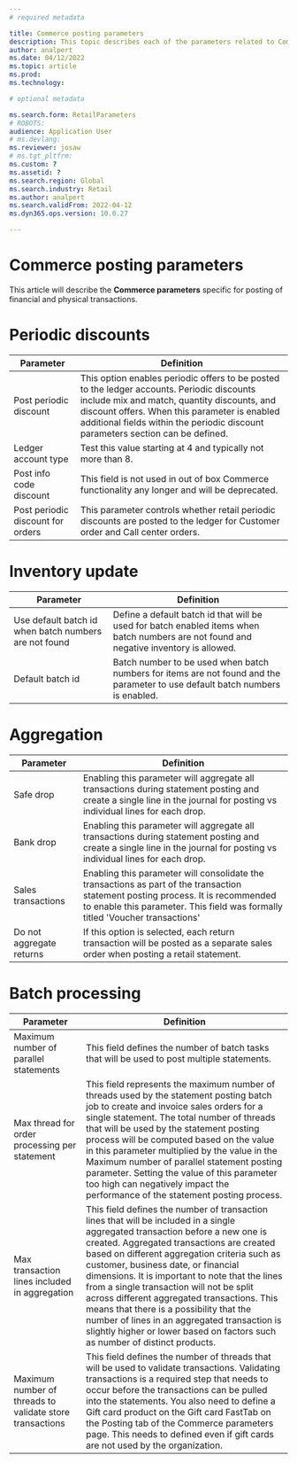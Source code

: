 ```yaml
---
# required metadata

title: Commerce posting parameters
description: This topic describes each of the parameters related to Commerce specific postings.
author: analpert
ms.date: 04/12/2022
ms.topic: article
ms.prod: 
ms.technology: 

# optional metadata

ms.search.form: RetailParameters
# ROBOTS: 
audience: Application User
# ms.devlang: 
ms.reviewer: josaw
# ms.tgt_pltfrm: 
ms.custom: ?
ms.assetid: ?
ms.search.region: Global
ms.search.industry: Retail
ms.author: analpert
ms.search.validFrom: 2022-04-12
ms.dyn365.ops.version: 10.0.27

---
```


# Commerce posting parameters

This article will describe the **Commerce parameters** specific for posting of financial and physical transactions. 

# Periodic discounts
| Parameter                         | Definition                                                                                                                                                                                                                                                                   |
|-----------------------------------|------------------------------------------------------------------------------------------------------------------------------------------------------------------------------------------------------------------------------------------------------------------------------|
| Post periodic discount            | This option enables periodic offers to be posted to the ledger accounts. Periodic discounts include mix and match, quantity discounts, and discount offers. When this parameter is enabled additional fields within the periodic discount parameters section can be defined. |
| Ledger account type               | Test this value starting at 4 and typically not more than 8.                                                                                                                                                                                                                 |
| Post info code discount           | This field is not used in out of box Commerce functionality any longer and will be deprecated.                                                                                                                                                                               |
| Post periodic discount for orders | This parameter controls whether retail periodic discounts are posted to the ledger for Customer order and Call center orders.                                                                                                                                                |

# Inventory update
| Parameter                                             | Definition                                                                                                                              |
|-------------------------------------------------------|-----------------------------------------------------------------------------------------------------------------------------------------|
| Use default batch id when batch numbers are not found | Define a default batch id that will be used for batch enabled items when batch numbers are not found and negative inventory is allowed. |
| Default batch id                                      | Batch number to be used when batch numbers for items are not found and the parameter to use default batch numbers is enabled.           |

# Aggregation
| Parameter                | Definition                                                                                                                                                                                                          |
|--------------------------|---------------------------------------------------------------------------------------------------------------------------------------------------------------------------------------------------------------------|
| Safe drop                | Enabling this parameter will aggregate all transactions during statement posting and create a single line in the journal for posting vs individual lines for each drop.                                             |
| Bank drop                | Enabling this parameter will aggregate all transactions during statement posting and create a single line in the journal for posting vs individual lines for each drop.                                             |
| Sales transactions       | Enabling this parameter will consolidate the transactions as part of the transaction statement posting process. It is recommended to enable this parameter.   This field was formally titled 'Voucher transactions' |
| Do not aggregate returns | If this option is selected, each return transaction will be posted as a separate sales order when posting a retail statement.                                                                                       |

# Batch processing
| Parameter                                                | Definition                                                                                                                                                                                                                                                                                                                                                                                                                                                                                                                                                                                 |
|----------------------------------------------------------|--------------------------------------------------------------------------------------------------------------------------------------------------------------------------------------------------------------------------------------------------------------------------------------------------------------------------------------------------------------------------------------------------------------------------------------------------------------------------------------------------------------------------------------------------------------------------------------------|
| Maximum number of parallel statements                    | This field defines the number of batch tasks that will be used to post multiple statements.                                                                                                                                                                                                                                                                                                                                                                                                                                                                                                |
| Max thread for order processing per statement            | This field represents the maximum number of threads used by the statement posting batch job to create and invoice sales orders for a single statement. The total number of threads that will be used by the statement posting process will be computed based on the value in this parameter multiplied by the value in the Maximum number of parallel statement posting parameter. Setting the value of this parameter too high can negatively impact the performance of the statement posting process.                                                                                    |
| Max transaction lines included in aggregation            | This field defines the number of transaction lines that will be included in a single aggregated transaction before a new one is created. Aggregated transactions are created based on different aggregation criteria such as customer, business date, or financial dimensions. It is important to note that the lines from a single transaction will not be split across different aggregated transactions. This means that there is a possibility that the number of lines in an aggregated transaction is slightly higher or lower based on factors such as number of distinct products. |
| Maximum number of threads to validate store transactions | This field defines the number of threads that will be used to validate transactions. Validating transactions is a required step that needs to occur before the transactions can be pulled into the statements. You also need to define a Gift card product on the Gift card FastTab on the Posting tab of the Commerce parameters page. This needs to defined even if gift cards are not used by the organization.                                                                                                                                                                         |
